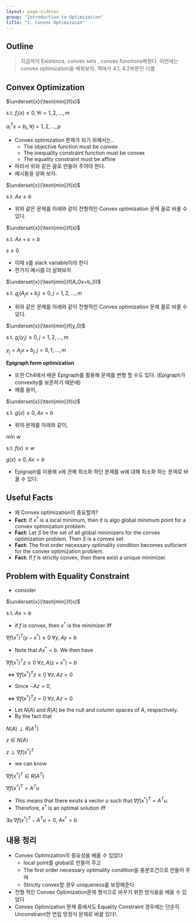 ```yaml
---
layout: page-sidenav
group: "Introduction to Optimization"
title: "1. Convex Optimizaion"
---
```


Outline
-------

>지금까지 Existence, convex sets , convex functions배웠다.
>이번에는 convex optimization을 배워보자.
>책에서 4.1, 4.2부분만 다룸

Convex Optimization
-------------------

$\underset{x}{\text{min}}f(x)$

$\text{s.t. } f_i(x) \le 0, \forall i=1,2,...,m$

$a_i^Tx=b_i, \forall j = 1,2,...,p$

- Convex optimization 문제가 되기 위해서는..
	- The objective function must be convex
	- The inequality constraint function must be convex
	- The equality constraint must be affine
- 따라서 위와 같은 꼴로 만들어 주어야 한다.
- 예시들을 살펴 보자.

$\underset{x}{\text{min}}f(x)$

$\text{s.t. } Ax \ge b$

- 위와 같은 문제를 아래와 같이 전형적인 Convex optimization 문제 꼴로 바꿀 수 있다.

$\underset{x}{\text{min}}f(x)$

$\text{s.t. } Ax +s = b$

$s\ge 0$

- 이때 s를 slack variable이라 한다
- 한가지 예시를 더 살펴보자

$\underset{x}{\text{min}}f(A_0x+b_0)$

$\text{s.t. } g_j(A_jx+b_j) \le 0, j=1,2,...,m$

- 위와 같은 문제를 아래와 같이 전형적인 Convex optimization 문제 꼴로 바꿀 수 있다.

$\underset{x}{\text{min}}f(y_0)$

$\text{s.t. } g_j(y_j) \le 0, j=1,2,...,m$

$y_j=A_jx+b_j, j=0,1,...,m$

**Epigraph form optimization**

- 또한 Ch4에서 배운 Epigraph를 활용해 문제를 변형 할 수도 있다. (Epigraph가 convexity를 보존하기 때문에)
- 예를 들어,

$\underset{x}{\text{min}}f(x)$

$\text{s.t. } g(x) \le 0, Ax =b$

- 위의 문제를 아래와 같이,

$\text{min }w$

$\text{s.t. } f(x) \le w$

$g(x) \le 0, Ax =b$

- Epigraph를 이용해 x에 관해 최소화 하던 문제를 w에 대해 최소화 하는 문제로 바꿀 수 있다.

Useful Facts
------------

- 왜 Convex optimization이 중요할까?
- **Fact:** If $x^*$ is a local minimum, then it is algo global minimum point for a convex optimization problem.
- **Fact:** Let $S$ be the set of all global minimizers for the convex optimization problem. Then $S$ is a convex set
- **Fact:** The first order necessary optimality condition becomes sufiicient for the convex optimization problem.
- **Fact:** If $f$ is strictly convex, then there exist a unique minimizer.

Problem with Equality Constraint
--------------------------------

- consider

$\underset{x}{\text{min}}f(x)$

$\text{s.t. } Ax=b$

- if $f$ is convex, then $x^*$ is the minimizer iff

$\nabla f(x^*)^T(y-x^*) \ge 0 \; \forall y, Ay = b$

- Note that $Ax^*=b$. We then have

$\nabla f(x^*)^Tz \ge 0 \; \forall z, A(z+x^*) = b$

$\Leftrightarrow \nabla f(x^*)^Tz \ge 0 \; \forall z, Az = 0$

- Since $-Az=0$,

$\Leftrightarrow \nabla f(x^*)^Tz = 0 \; \forall z, Az = 0$

- Let $N(A)$ and $R(A)$ be the null and column spaces of $A$, respectively.
- By the fact that

$N(A) \perp R(A^T)$

$z \in N(A)$

$z \perp \nabla f(x^*)^T$

- we can know

$\nabla f(x^*)^T \in R(A^T)$

$\nabla f(x^*)^T = A^Tu$

- This means that there exists a vector $u$ such that $\nabla f(x^*)^T = A^Tu$.
- Therefore, $x^*$ is an optimal solution iff

$\exists u \; \nabla f(x^*)^T - A^Tu = 0, \; Ax^*=b$

내용 정리
--------

- Convex Optimization의 중요성을 배울 수 있었다
	- local point를 global로 만들어 주고
	- The first order necessary optimality condition을 충분조건으로 만들어 주며
	- Strictly convex할 경우 uniqueness를 보장해준다
- 전형 적인 Convex Optimization문제 형식으로 바꾸기 위한 방식을을 배울 수 있었다
- Convex Optimization 문제 중에서도 Equality Constraint 경우에는 단순히 Unconstraint한 연립 방정식 문제로 바꿀 있다!.

